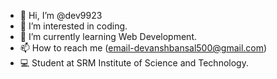- 👋 Hi, I’m @dev9923
- 👀 I’m interested in coding.
- 🌱 I’m currently learning Web Development.
- 📫 How to reach me (email-devanshbansal500@gmail.com)
- 💻 Student at SRM Institute of Science and Technology.
<!---
dev9923/dev9923 is a ✨ special ✨ repository because its `README.md` (this file) appears on your GitHub profile.
You can click the Preview link to take a look at your changes.
--->

